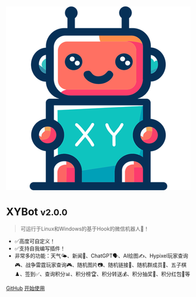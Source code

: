 ![logo](https://github.com/HenryXiaoYang/HXY_Readme_Images/blob/main/XYBot/logo/xybot_logo_medium.png?raw=true)

# XYBot <small>v2.0.0</small>

> 可运行于Linux和Windows的基于Hook的微信机器人🤖️！

- ✅高度可自定义！ 
- ✅支持自我编写插件！
- 非常多的功能：天气🌤️、新闻📰、ChatGPT🗣️、AI绘图✍️、Hypixel玩家查询🎮、战争雷霆玩家查询🎮、随机图片📷、随机链接🔗、随机群成员👥、五子棋♟️、签到✅、查询积分📊、积分榜🏆、积分转送💰、积分抽奖🎁、积分红包🧧等 

[GitHub](https://github.com/HenryXiaoYang/XYBot)
[开始使用](README.md)